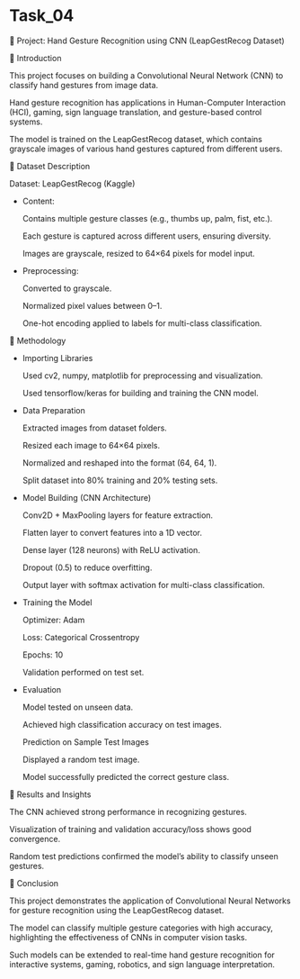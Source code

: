 # Task_04

📘 Project: Hand Gesture Recognition using CNN (LeapGestRecog Dataset)

🔹 Introduction

This project focuses on building a Convolutional Neural Network (CNN) to classify hand gestures from image data. 

Hand gesture recognition has applications in Human-Computer Interaction (HCI), gaming, sign language translation, and gesture-based control systems.

The model is trained on the LeapGestRecog dataset, which contains grayscale images of various hand gestures captured from different users.

🔹 Dataset Description

Dataset: LeapGestRecog (Kaggle)

- Content:

  Contains multiple gesture classes (e.g., thumbs up, palm, fist, etc.).

  Each gesture is captured across different users, ensuring diversity.

  Images are grayscale, resized to 64×64 pixels for model input.

- Preprocessing:

  Converted to grayscale.

  Normalized pixel values between 0–1.

  One-hot encoding applied to labels for multi-class classification.

🔹 Methodology

- Importing Libraries

  Used cv2, numpy, matplotlib for preprocessing and visualization.

  Used tensorflow/keras for building and training the CNN model.

- Data Preparation

  Extracted images from dataset folders.

  Resized each image to 64×64 pixels.

  Normalized and reshaped into the format (64, 64, 1).

  Split dataset into 80% training and 20% testing sets.

- Model Building (CNN Architecture)

  Conv2D + MaxPooling layers for feature extraction.

  Flatten layer to convert features into a 1D vector.

  Dense layer (128 neurons) with ReLU activation.

  Dropout (0.5) to reduce overfitting.

  Output layer with softmax activation for multi-class classification.

- Training the Model

  Optimizer: Adam

  Loss: Categorical Crossentropy

  Epochs: 10

  Validation performed on test set.

- Evaluation

  Model tested on unseen data.

  Achieved high classification accuracy on test images.

  Prediction on Sample Test Images

  Displayed a random test image.

  Model successfully predicted the correct gesture class.

🔹 Results and Insights

  The CNN achieved strong performance in recognizing gestures.

  Visualization of training and validation accuracy/loss shows good convergence.

  Random test predictions confirmed the model’s ability to classify unseen gestures.

🔹 Conclusion

  This project demonstrates the application of Convolutional Neural Networks for gesture recognition using the LeapGestRecog dataset.
  
  The model can classify multiple gesture categories with high accuracy, highlighting the effectiveness of CNNs in computer vision tasks.

  Such models can be extended to real-time hand gesture recognition for interactive systems, gaming, robotics, and sign language interpretation.
